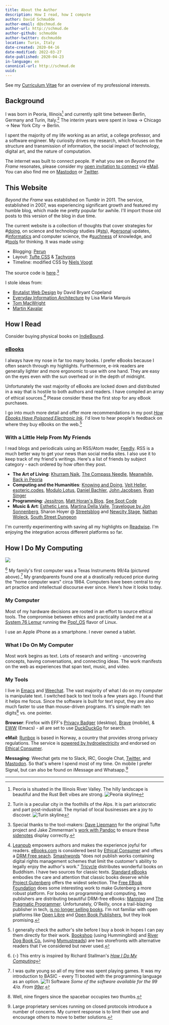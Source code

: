 ```yaml
---
title: About the Author
description: How I read, how I compute
author: David Schmudde
author-email: d@schmud.de
author-url: http://schmud.de
author-github: schmudde
author-twitter: dschmudde
location: Turin, Italy
date-created: 2020-04-16
date-modified: 2022-03-27
date-published: 2020-04-23
in-language: en
canonical-url: http://schmud.de
uuid:
---
```


See my [Curriculum Vitae](/cv.html) for an overview of my professional interests.

## Background

I was born in Peoria, Illinois[^peoria] and currently split time between Berlin, Germany and Turin, Italy.[^turin] The interim years were spent in Iowa &rarr; Chicago &rarr; New York City &rarr; Berlin.

[^peoria]: Peoria is situated in the Illinois River Valley. The hilly landscape is beautiful and the Rust Belt vibes are strong. ![Peoria skyline](/img/about/peoria.jpeg)
[^turin]: Turin is a peculiar city in the foothills of the Alps. It is part aristocratic and part post-industrial. The myriad of local businesses are a joy to discover. ![Turin skyline](/img/about/turin.png)

I spent the majority of my life working as an artist, a college professor, and a software engineer. My curiosity drives my research, which focuses on the structure and transmission of information, the social impact of technology, digital art, and the nature of computation.

The internet was built to connect people. If what you see on *Beyond the Frame* resonates, please consider my [open invitation to connect](/posts/2020-04-23-open-invite.html) via <i class="fas fa-envelope"></i>  [eMail](mailto:&#100;&#064;&#115;&#099;&#104;&#109;&#117;&#100;&#046;&#100;&#101;). You can also find me on <i class="fab fa-mastodon"></i> [Mastodon](https://mastodon.social/@schmudde) or <i class="fab fa-twitter"></i> [Twitter](https://twitter.com/dschmudde).

## This Website

*Beyond the Frame* was established on Tumblr in 2011. The service, established in 2007, was experiencing significant growth and featured my humble blog, which made me pretty popular for awhile. I'll import those old posts to this version of the blog in due time.

The current website is a collection of thoughts that cover strategies for #[doing](/tags/doing.html), on science and technology studies (#[sts](/tags/sts.html)), #[personal](/tags/personal.html) updates, #[informatics](/tags/informatics.html) and computer science, the #[suchness](/tags/suchness.html) of knowledge, and #[tools](/tags/tools.html) for thinking. It was made using:

- Blogging: [Perun](https://perun.io/)
- Layout: [Tufte CSS](https://edwardtufte.github.io/tufte-css/) &amp; [Tachyons](http://tachyons.io/)
- Timeline: modified CSS by [Niels Voogt](https://codepen.io/NielsVoogt)

<i class="fab fa-github"></i> The source code is [here](https://github.com/schmudde/blog).[^tufte]

[^tufte]: Special thanks to the tool-makers: [Dave Liepmann](https://www.daveliepmann.com/) for the original Tufte project and Jake Zimmerman's [work with Pandoc](https://jez.io/tufte-pandoc-css/) to ensure these [sidenotes](https://github.com/jez/pandoc-sidenote) display correctly.

I stole ideas from:

- [Brutalist Web Design](https://brutalist-web.design/) by David Bryant Copeland
- [Everyday Information Architecture](https://abookapart.com/products/everyday-information-architecture) by Lisa Maria Marquis
- [Tom MacWright](https://macwright.org/)
- [Martin Kavalar](https://nextjournal.com/mk/)

## How I Read

Consider buying physical books on [IndieBound](https://www.indiebound.org/).

### [eBooks](#ebooks)

I always have my nose in far too many books. I prefer eBooks because I often search through my highlights. Furthermore, e-ink readers are generally lighter and more ergonomic to use with one hand. They are easy on the eyes even with the sun overhead or in the depth of midnight.

Unfortunately the vast majority of eBooks are locked down and distributed in a way that is hostile to both authors and readers. I have compiled an array of ethical sources.[^ethical] Please consider these the first stop for any eBook purchases.

[^ethical]: [Leanpub](https://leanpub.com/) empowers authors and makes the experience joyful for readers. [eBooks.com](https://www.ebooks.com/) is considered best by [Ethical Consumer](https://www.ethicalconsumer.org/retailers/shopping-guide/booksellers) and offers a [DRM Free seach](https://www.ebooks.com/en-de/drm-free/). [Smashwords](https://www.smashwords.com/) &ldquo;does not publish works containing digital rights management schemes that limit the customer's ability to legally enjoy the author's work.&rdquo; [Tricycle](https://tricycle.org/ebooks/) distributes wonderful books on Buddhism. I have two sources for classic texts. [Standard eBooks](https://standardebooks.org/) embodies the care and attention that classic books deserve while [Project Gutenberg](http://www.gutenberg.org/) offers the widest selection. The [Free EBook Foundation](https://ebookfoundation.org/) does some interesting work to make Gutenberg a more robust platform. For books on programming and computing, two publishers are distributing beautiful DRM-free eBooks: [Manning](https://www.manning.com/) and [The Pragmatic Programmer](https://pragprog.com/). Unfortunately, O'Reilly, once a trail-blazing publisher in tech, [is no longer selling books](https://www.thebookseller.com/futurebook/why-oreilly-media-no-longer-selling-books-online-607871). I'm not familiar with open platforms like [Open Libre](https://openlibra.com/en/collection) and [Open Book Publishers](https://www.openbookpublishers.com/), but they look promising.

I go into much more detail and offer more recommendations in my post *[How Ebooks Have Poisoned Electronic Ink](/posts/2021-12-01-eink.html)*. I'd love to hear people's feedback on where they buy eBooks on the web.[^bookseller-platform]

[^bookseller-platform]: I generally check the author's site before I buy a book in hopes I can pay them directly for their work. [Bookshop](https://bookshop.org/) (using Hummingbird) and [River Dog Book Co.](https://riverdogbookco.papertrell.com/) (using [Mymustreads](https://mymustreads.com/)) are two storefronts with alternative readers that I've considered but never used.

### With a Little Help From My Friends

I read blogs and periodicals using an RSS/Atom reader, [Feedly](https://feedly.com/). RSS is a much better way to get your news than social media sites. I also use it to keep track of my friend's writings. Here's a list of friends by subject category - each ordered by how often they post.

- **The Art of Living**: [Khurram Naik](https://naik.co), [The Compass Needle](https://compassneedleblog.wordpress.com), [Meanwhile, Back in Peoria](https://www.meanwhilebackinpeoria.com/)
- **Computing and the Humanities**: [Knowing and Doing](http://www.cs.uni.edu/~wallingf/blog/index.html), [Veit Heller](http://blog.veitheller.de/), [esoteric.codes](https://esoteric.codes), [Modulo Lotus](http://www.modulolotus.net), [Daniel Bachler](http://danielbachler.de/), [John Jacobsen](http://zerolib.com), [Ryan Singer](https://m.signalvnoise.com/author/ryan-singer/)
- **Programming**: [Jessitron](https://blog.jessitron.com), [Matt Horan's Blog](https://blog.matthoran.com), [See Spot Code](http://seespotcode.net/)
- **Music &amp; Art**: [Esthetic Lens](http://www.estheticlens.com), [Martina Della Valle](http://martinadellavalle.blogspot.com/), [Travelogue by Jon Sonnenberg](http://artoftravelogue.blogspot.com/), Sharon Hoyer @ [Streetsblog](https://chi.streetsblog.org/author/sharonhoyer/) and [Newcity Stage](https://www.newcitystage.com/), [Nathan Woleck](https://www.nathanwolek.com), [South Street Dungeon](https://southstreetdungeon.wordpress.com)

I'm currently experimenting with saving all my highlights on [Readwise](https://readwise.io/). I'm enjoying the integration across different platforms so far.

## How I Do My Computing

![](/img/about/ti-angle.png)

[^how-i-compute] My family's first computer was a Texas Instruments 99/4a (pictured above).[^ti] My grandparents found one at a drastically reduced price during the "home computer wars" circa 1984. Computers have been central to my art practice and intellectual discourse ever since. Here's how it looks today.

[^how-i-compute]: {-} This entry is inspired by Richard Stallman's *[How I Do My Computing](https://stallman.org/stallman-computing.html)*
[^ti]: I was quite young so all of my time was spent playing games. It was my introduction to BASIC - every TI booted with the programming language as an option. ![TI Software](/img/about/ti.gif) *Some of the software available for the 99 4/a. From [99er](http://99er.net/).*

### My Computer

Most of my hardware decisions are rooted in an effort to source ethical tools. The compromise between ethics and practicality landed me at a [System 76 Lemur](https://system76.com/laptops/lemur) running the [Pop!_OS](https://system76.com/pop) flavor of Linux.

I use an Apple iPhone as a smartphone. I never owned a tablet.

### What I Do On My Computer

Most work begins as text. Lots of research and writing - uncovering concepts, having conversations, and connecting ideas. The work manifests on the web as experiences that span text, music, and video.

### My Tools

I live in [Emacs](https://www.gnu.org/software/emacs/) and [Weechat](https://weechat.org/). The vast majority of what I do on my computer is manipulate text. I switched back to text tools a few years ago. I found that it helps me focus. Since the software is built for text input, they are also much faster to use than mouse-driven programs. It's simple math: ten digits[^mouse] vs. one pointer.

[^mouse]: Well, nine fingers since the spacebar occupies two thumbs.

**Browser**: Firefox with EFF's [Privacy Badger](https://privacybadger.org/) (desktop), [Brave](https://brave.com/) (mobile), &amp; [EWW](https://www.gnu.org/software/emacs/manual/html_node/eww/index.html) (Emacs) - all are set to use [DuckDuckGo](https://duckduckgo.com/) for search.

**eMail**: [Runbox](https://runbox.com) is based in Norway, a country that provides strong privacy regulations. The service is [powered by hydroelectricity](https://runbox.com/why-runbox/sustainable-services/runbox-is-double-carbon-negative/) and endorsed on [Ethical Consumer](https://www.ethicalconsumer.org/).

**Messaging**: Weechat gets me to Slack, IRC, Google Chat, [Twitter](https://twitter.com/dschmudde), and [Mastodon](https://mastodon.social/@schmudde). So that's where I spend most of my time. On mobile I prefer Signal, but can also be found on iMessage and Whatsapp.[^social]

[^social]: Large proprietary services running on closed protocols introduce a number of concerns. My current response is to limit their use and encourage others to move to better solutions.

---

